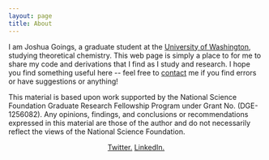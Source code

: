 ```yaml
---
layout: page
title: About
---
```

<p>I am Joshua Goings, a graduate student at the <a href="http://depts.washington.edu/ligroup/">University of Washington</a>, studying theoretical chemistry. This web page is simply a place to for me to share my code and derivations that I find as I study and research. I hope you find something useful here -- feel free to <a href="mailto:jjgoings@uw.edu">contact</a> me if you find errors or have suggestions or anything!</p>
<p>This material is based upon work supported by the National Science Foundation Graduate Research Fellowship Program under Grant No. (DGE-1256082). Any opinions, findings, and conclusions or recommendations expressed in this material are those of the author and do not necessarily reflect the views of the National Science Foundation.</p>
<p style="text-align:center;"><a href="https://twitter.com/joshuagoings">Twitter.</a> <a href="http://www.linkedin.com/in/joshuagoings">LinkedIn.</a></p>
<p style="text-align:center;">


